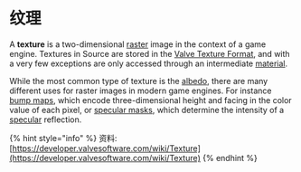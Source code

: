 # 纹理

A **texture** is a two-dimensional [raster](http://en.wikipedia.org/wiki/Raster_graphics) image in the context of a game engine. Textures in Source are stored in the [Valve Texture Format](valve-texture-format-vtf/), and with a very few exceptions are only accessed through an intermediate [material](https://developer.valvesoftware.com/wiki/Material).

While the most common type of texture is the [albedo](https://developer.valvesoftware.com/wiki/Albedo), there are many different uses for raster images in modern game engines. For instance [bump maps](https://developer.valvesoftware.com/wiki/Bump_map), which encode three-dimensional height and facing in the color value of each pixel, or [specular masks](https://developer.valvesoftware.com/wiki/$envmapmask), which determine the intensity of a [specular](https://developer.valvesoftware.com/wiki/$envmap) reflection.

{% hint style="info" %}
资料: [https://developer.valvesoftware.com/wiki/Texture](https://developer.valvesoftware.com/wiki/Texture)
{% endhint %}

